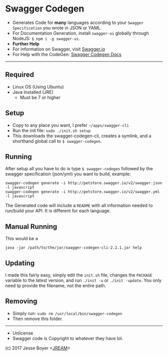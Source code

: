 # Swagger Codegen

- Generates Code for **many** languages according to your `Swagger Specification` you wrote in JSON or YAML.
- For Documentation Generation, install `swagger-ui` globally through NodeJS: `$ npm i -g swagger-ui`.
- **Further Help**
- For information on Swagger, visit [Swagger.io](https://swagger.io)
- For Help with the CodeGen: [Swagger Codegen Docs](https://swagger.io/docs/swagger-tools/#installation-11)

---

## Required
- Linux OS (Using Ubuntu)
- Java Installed (JRE)
  - Must be 7 or higher

## Setup
- Copy to any place you want, I prefer `~/apps/swagger-cli`
- Run the init file: `sudo ./init.sh setup`
- This downloads the swagger-codegen-cli, creates a symlink, and a shorthand global call to `$ swagger-codegen`.

## Running

After setup all you have to do is type `$ swagger-codegen` followed by the swagger specification (json/yml) you want to build, example:

```
swagger-codegen generate -i http://petstore.swagger.io/v2/swagger.json -l javascript
swagger-codegen generate -i http://petstore.swagger.io/v2/swagger.yml -l javascript
```

The Generated code will include a `README` with all information needed to run/build your API. 
It is different for each language.

## Manual Running
This would be a
```
java -jar /path/to/the/jar/swagger-codegen-cli-2.2.1.jar help
```

## Updating

I made this fairly easy, simply edit the `init.sh` file, changes the `PACKAGE` variable to the latest version,
and run `./init -u` or `./init -update`. You only need tp provide the filename, not the entire path.


## Removing
- Simply run: `sudo rm /usr/local/bin/swagger-codegen`
- Then remove this folder.

---

- Unlicense
- Swagger code is Copyright to whatever they have lol.

(c) 2017 Jesse Boyer <[JREAM](https://jream.com)>
